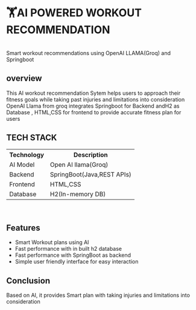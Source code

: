 <h1>🏋️AI POWERED WORKOUT RECOMMENDATION</h1><br>
Smart workout recommendations using OpenAI LLAMA(Groq) and Springboot</br>
<h2>overview</h2>
<p> This AI workout recommendation Sytem helps users to approach their fitness goals while taking past injuries and limitations into consideration<br>
<bold>OpenAI Llama from groq </bold>integrates <bold>Springboot</bold> for Backend and<bold>H2 </bold>as Database ,<bold> HTML,CSS</bold> for frontend to provide accurate fitness plan for users</p>


<h2>TECH STACK</h2>
<table>
  <tr>
    <th>Technology</th>
    <th>Description</th>
  </tr>
  <tr> 
    <td>AI Model</td>
    <td>Open AI llama(Groq)</td>
  </tr>
  <tr> 
    <td>Backend</td>
    <td>SpringBoot(Java,REST APIs)</td>
  </tr><tr> 
    <td>Frontend</td>
    <td>HTML,CSS</td>
  </tr>
  </tr><tr> 
    <td>Database</td>
    <td>H2(In-memory DB)</td>
  </tr>
</table></br>
<h2>Features</h2>
<ul>
  <li>Smart Workout plans using AI</li>
  <li>Fast performance with in built h2 database</li>
  <li> Fast performance with SpringBoot as backend </li>
  <li>Simple user friendly interface for easy interaction</li>
</ul>
<h2>Conclusion</h2>
<p>Based on AI, it provides Smart plan with taking injuries and limitations into consideration</p>

